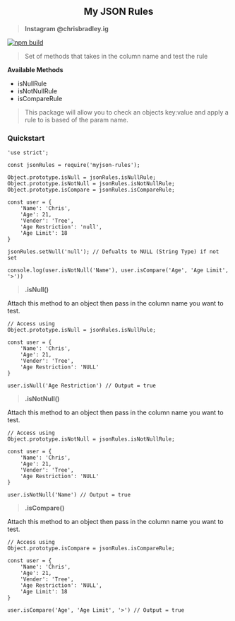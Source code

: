 <h2 style="text-align:center"><b>My JSON Rules</b></h2> 

> <b>Instagram @chrisbradley.ig</b>

[![npm build](https://img.shields.io/badge/build-passing-brightgreen.svg?style=flat-square)](https://www.npmjs.com/package/myjson-rules)

> Set of methods that takes in the column name and test the rule

<b>Available Methods</b>

<ul>
    <li>isNullRule</li>
    <li>isNotNullRule</li>
    <li>isCompareRule</li>
</ul>

> This package will allow you to check an objects key:value and apply a rule to is based of the param name.

<h3>Quickstart</h3>

```
'use strict';

const jsonRules = require('myjson-rules');

Object.prototype.isNull = jsonRules.isNullRule;
Object.prototype.isNotNull = jsonRules.isNotNullRule;
Object.prototype.isCompare = jsonRules.isCompareRule;

const user = {
    'Name': 'Chris',
    'Age': 21,
    'Vender': 'Tree',
    'Age Restriction': 'null',
    'Age Limit': 18
}

jsonRules.setNull('null'); // Defualts to NULL (String Type) if not set

console.log(user.isNotNull('Name'), user.isCompare('Age', 'Age Limit', '>'))
```


> <b>.isNull()</b>

<p>Attach this method to an object then pass in the column name you want to test.</p>

```
// Access using 
Object.prototype.isNull = jsonRules.isNullRule;

const user = {
    'Name': 'Chris',
    'Age': 21,
    'Vender': 'Tree',
    'Age Restriction': 'NULL'
}

user.isNull('Age Restriction') // Output = true
```

> <b>.isNotNull()</b>

<p>Attach this method to an object then pass in the column name you want to test.</p>

```
// Access using 
Object.prototype.isNotNull = jsonRules.isNotNullRule;

const user = {
    'Name': 'Chris',
    'Age': 21,
    'Vender': 'Tree',
    'Age Restriction': 'NULL'
}

user.isNotNull('Name') // Output = true
```

> <b>.isCompare()</b>

<p>Attach this method to an object then pass in the column name you want to test.</p>

```
// Access using 
Object.prototype.isCompare = jsonRules.isCompareRule;

const user = {
    'Name': 'Chris',
    'Age': 21,
    'Vender': 'Tree',
    'Age Restriction': 'NULL',
    'Age Limit': 18
}

user.isCompare('Age', 'Age Limit', '>') // Output = true
```